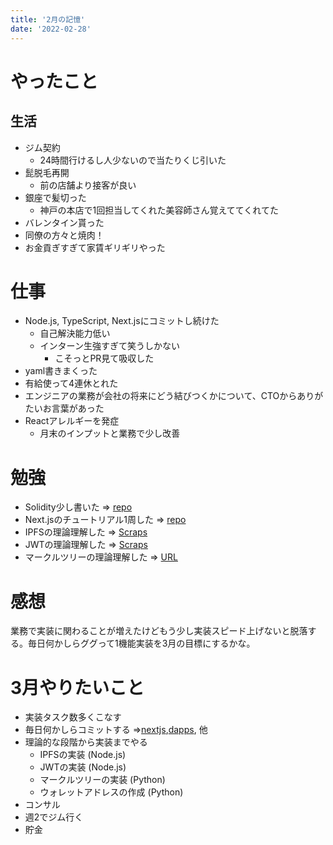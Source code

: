 ```yaml
---
title: '2月の記憶'
date: '2022-02-28'
---
```


# やったこと
## 生活
- ジム契約
  - 24時間行けるし人少ないので当たりくじ引いた
- 髭脱毛再開
  - 前の店舗より接客が良い
- 銀座で髪切った
  - 神戸の本店で1回担当してくれた美容師さん覚えててくれてた
- バレンタイン貰った
- 同僚の方々と焼肉！
- お金貢ぎすぎて家賃ギリギリやった

# 仕事
- Node.js, TypeScript, Next.jsにコミットし続けた
  - 自己解決能力低い
  - インターン生強すぎて笑うしかない
    - こそっとPR見て吸収した
- yaml書きまくった
- 有給使って4連休とれた
- エンジニアの業務が会社の将来にどう結びつくかについて、CTOからありがたいお言葉があった
- Reactアレルギーを発症
  - 月末のインプットと業務で少し改善

# 勉強
- Solidity少し書いた ⇒ [repo](https://github.com/ikmz0104/greeter)
- Next.jsのチュートリアル1周した ⇒ [repo](https://github.com/ikmz0104/nextjs)
- IPFSの理論理解した ⇒ [Scraps](https://zenn.dev/mizuneko4345/scraps/22c54ee366cba9)
- JWTの理論理解した ⇒ [Scraps](https://zenn.dev/link/comments/cd135fa58d0ae4)
- マークルツリーの理論理解した ⇒ [URL](https://alis.to/mozk/articles/3PYokoOWP7XY)

# 感想
業務で実装に関わることが増えたけどもう少し実装スピード上げないと脱落する。毎日何かしらググって1機能実装を3月の目標にするかな。

# 3月やりたいこと
- 実装タスク数多くこなす
- 毎日何かしらコミットする ⇒[nextjs](https://github.com/ikmz0104/nextjs),[dapps](https://github.com/ikmz0104/fundraiser), 他
- 理論的な段階から実装までやる
  - IPFSの実装 (Node.js)
  - JWTの実装 (Node.js)
  - マークルツリーの実装 (Python)
  - ウォレットアドレスの作成 (Python)
- コンサル
- 週2でジム行く
- 貯金